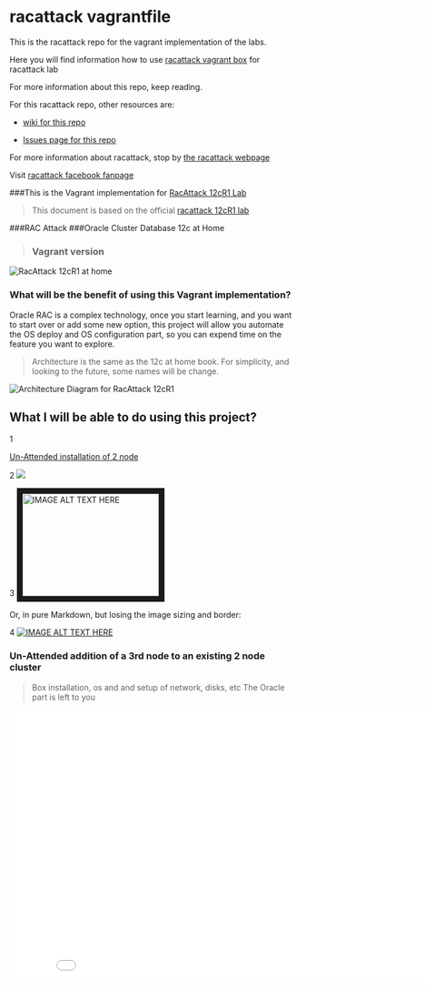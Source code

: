 racattack vagrantfile
===========

This is the racattack repo for the vagrant implementation of the labs.

Here you will find information how to use [racattack vagrant box](http://vagrantcloud.com/kikitux/oracle65-racattack) for racattack lab

For more information about this repo, keep reading.

For this racattack repo, other resources are:

- [wiki for this repo](https://github.com/racattack/vagrantfile/wiki)

- [Issues page for this repo](https://github.com/racattack/vagrantfile/issues)

For more information about racattack, stop by [the racattack webpage](http://racattack.org)

Visit [racattack facebook fanpage](https://www.facebook.com/racattack)

###This is the Vagrant implementation for [RacAttack 12cR1 Lab](http://racattack.org)

>This document is based on the official [racattack 12cR1 lab](http://en.wikibooks.org/wiki/RAC_Attack_-_Oracle_Cluster_Database_at_Home/RAC_Attack_12c/Print_Book)

###RAC Attack
###Oracle Cluster Database 12c at Home
>### Vagrant version

![RacAttack 12cR1 at home](http://upload.wikimedia.org/wikipedia/commons/8/8b/Racattack12c-book-title.png)


### What will be the benefit of using this Vagrant implementation?

Oracle RAC is a complex technology, once you start learning, and you want to start over or add some new option, this project will allow you automate the OS deploy and OS configuration part, so you can expend time on the feature you want to explore.

> Architecture is the same as the 12c at home book. For simplicity, and looking to the future, some names will be change.

![Architecture Diagram for RacAttack 12cR1](https://lh4.googleusercontent.com/-LuX7yDQnz54/UzfMY7Qxw3I/AAAAAAAAAFE/EjBFk-qWEtc/s0/2014-03-30_20-48-46.png)


## What I will be able to do using this project?

1

[Un-Attended installation of 2 node](//youtu.be/YZiKEKf2HPo?rel=0&vq=large)

2
![](http://img.youtube.com/vi/YZiKEKf2HPo/0.jpg)

3
<a href="http://www.youtube.com/watch?feature=player_embedded&v=YZiKEKf2HPo
" target="_blank"><img src="http://img.youtube.com/vi/YZiKEKf2HPo/0.jpg" 
alt="IMAGE ALT TEXT HERE" width="240" height="180" border="10" /></a>

Or, in pure Markdown, but losing the image sizing and border:

4
[![IMAGE ALT TEXT HERE](http://img.youtube.com/vi/YZiKEKf2HPo/0.jpg)](http://www.youtube.com/watch?v=YZiKEKf2HPo)



### Un-Attended addition of a 3rd node to an existing 2 node cluster
> Box installation, os and and setup of network, disks, etc
> The Oracle part is left to you

<iframe width="853" height="480" src="//www.youtube.com/watch?v=_5swmO-hzkQ?rel=0&vq=large" frameborder="0" allowfullscreen></iframe>


